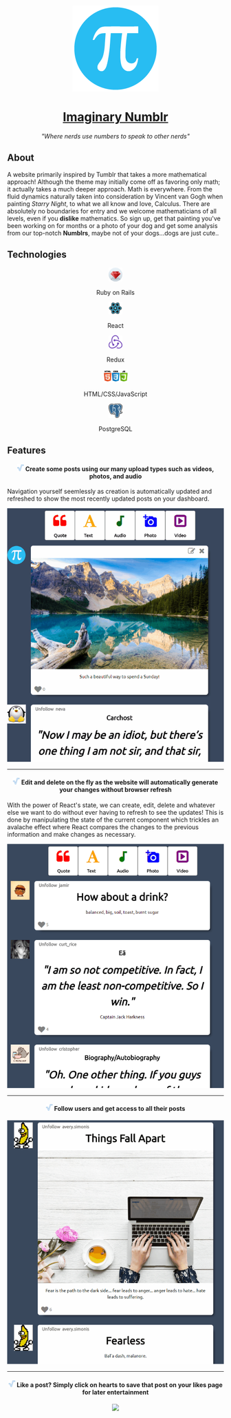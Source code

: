 <p align="center"> 
  
  <a href="https://imaginarynumblr.herokuapp.com/">
    <img src="https://github.com/MoistCode/ImaginaryNumblr/blob/master/app/assets/images/default_user.png">
  </a>
  
   <a href="https://imaginarynumblr.herokuapp.com/">
    <h1 align="center">Imaginary Numblr</h1>
  </a>
  
  <p align="center"><i>"Where nerds use numbers to speak to other nerds"</i></p>
</p>  

  
<h2>About</h2>
  
<p>A website primarily inspired by Tumblr that takes a more mathematical approach! Although the theme may initially come off as favoring only math; it actually takes a much deeper approach. Math is everywhere. From the fluid dynamics naturally taken into consideration by Vincent van Gogh when painting <i>Starry Night</i>, to what we all know and love, Calculus. There are absolutely no boundaries for entry and we welcome mathematicians of all levels, even if you <b>dislike</b> mathematics. So sign up, get that painting you've been working on for months or a photo of your dog and get some analysis from our top-notch <b>Numblrs</b>, maybe not of your dogs...dogs are just cute..</p>

<h2>Technologies</h2>
<p align='center'>
  <img src="https://github.com/MoistCode/ImaginaryNumblr/blob/master/readme_gifs/Webp.net-resizeimage%20(2).png">
</p>

<p align='center'>Ruby on Rails</p>


<p align='center'>
  <img src="https://github.com/MoistCode/ImaginaryNumblr/blob/master/readme_gifs/Webp.net-resizeimage.png">
</p>
<p align='center'>React</p>


<p align='center'>
  <img src="https://github.com/MoistCode/ImaginaryNumblr/blob/master/readme_gifs/Webp.net-resizeimage%20(1).png">
</p>
<p align='center'>Redux</p>



<p align='center'>
  <img src="https://github.com/MoistCode/ImaginaryNumblr/blob/master/readme_gifs/Webp.net-resizeimage%20(4).png">
</p>
<p align='center'>HTML/CSS/JavaScript</p>



<p align='center'>
  <img src="https://github.com/MoistCode/ImaginaryNumblr/blob/master/readme_gifs/Webp.net-resizeimage%20(3).png">
</p>
<p align='center'>PostgreSQL</p>


<h2>Features</h2>

<h4 align='center'>
    <img src="https://github.com/MoistCode/ImaginaryNumblr/blob/master/app/assets/images/favicon.png">
     Create some posts using our many upload types such as videos, photos, and audio
</h4>

Navigation yourself seemlessly as creation is automatically updated and refreshed to show the most recently updated posts on your dashboard.  

<p align='center'>
  <img src="https://github.com/MoistCode/ImaginaryNumblr/blob/master/readme_gifs/Creation%20bar.gif">
</p>  

***

<h4 align='center'>
  <img src="https://github.com/MoistCode/ImaginaryNumblr/blob/master/app/assets/images/favicon.png">
  Edit and delete on the fly as the website will automatically generate your changes without browser refresh
</h4>  

With the power of React's state, we can create, edit, delete and whatever else we want to do without ever having to refresh to see the updates! This is done by manipulating the state of the current component which trickles an avalache effect where React compares the changes to the previous information and make changes as necessary.  

<p align='center'>
  <img src="https://github.com/MoistCode/ImaginaryNumblr/blob/master/readme_gifs/edit%20delete.gif">
</p>  

***
  
<h4 align='center'>
  <img src="https://github.com/MoistCode/ImaginaryNumblr/blob/master/app/assets/images/favicon.png">
  Follow users and get access to all their posts
</h4>

<p align='center'>
  <img src="https://github.com/MoistCode/ImaginaryNumblr/blob/master/readme_gifs/unfollow.gif">  
</p>

***

<h4 align='center'>
  <img src="https://github.com/MoistCode/ImaginaryNumblr/blob/master/app/assets/images/favicon.png">
  Like a post? Simply click on hearts to save that post on your likes page for later entertainment
</h4>
<p align='center'>
  <img src="https://github.com/MoistCode/ImaginaryNumblr/blob/master/readme_gifs/like.gif">  
</p>


